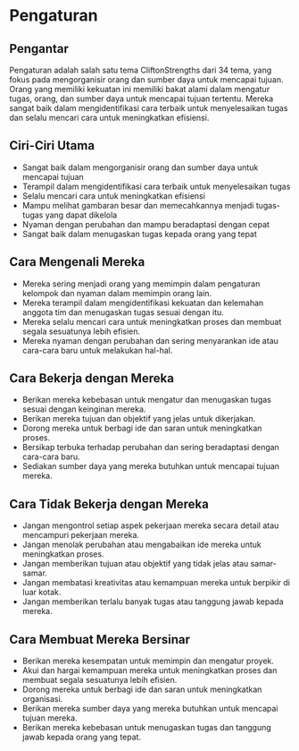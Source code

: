 # Pengaturan

## Pengantar

Pengaturan adalah salah satu tema CliftonStrengths dari 34 tema, yang fokus pada mengorganisir orang dan sumber daya untuk mencapai tujuan. Orang yang memiliki kekuatan ini memiliki bakat alami dalam mengatur tugas, orang, dan sumber daya untuk mencapai tujuan tertentu. Mereka sangat baik dalam mengidentifikasi cara terbaik untuk menyelesaikan tugas dan selalu mencari cara untuk meningkatkan efisiensi.

## Ciri-Ciri Utama

- Sangat baik dalam mengorganisir orang dan sumber daya untuk mencapai tujuan
- Terampil dalam mengidentifikasi cara terbaik untuk menyelesaikan tugas
- Selalu mencari cara untuk meningkatkan efisiensi
- Mampu melihat gambaran besar dan memecahkannya menjadi tugas-tugas yang dapat dikelola
- Nyaman dengan perubahan dan mampu beradaptasi dengan cepat
- Sangat baik dalam menugaskan tugas kepada orang yang tepat

## Cara Mengenali Mereka

- Mereka sering menjadi orang yang memimpin dalam pengaturan kelompok dan nyaman dalam memimpin orang lain.
- Mereka terampil dalam mengidentifikasi kekuatan dan kelemahan anggota tim dan menugaskan tugas sesuai dengan itu.
- Mereka selalu mencari cara untuk meningkatkan proses dan membuat segala sesuatunya lebih efisien.
- Mereka nyaman dengan perubahan dan sering menyarankan ide atau cara-cara baru untuk melakukan hal-hal.

## Cara Bekerja dengan Mereka

- Berikan mereka kebebasan untuk mengatur dan menugaskan tugas sesuai dengan keinginan mereka.
- Berikan mereka tujuan dan objektif yang jelas untuk dikerjakan.
- Dorong mereka untuk berbagi ide dan saran untuk meningkatkan proses.
- Bersikap terbuka terhadap perubahan dan sering beradaptasi dengan cara-cara baru.
- Sediakan sumber daya yang mereka butuhkan untuk mencapai tujuan mereka.

## Cara Tidak Bekerja dengan Mereka

- Jangan mengontrol setiap aspek pekerjaan mereka secara detail atau mencampuri pekerjaan mereka.
- Jangan menolak perubahan atau mengabaikan ide mereka untuk meningkatkan proses.
- Jangan memberikan tujuan atau objektif yang tidak jelas atau samar-samar.
- Jangan membatasi kreativitas atau kemampuan mereka untuk berpikir di luar kotak.
- Jangan memberikan terlalu banyak tugas atau tanggung jawab kepada mereka.

## Cara Membuat Mereka Bersinar

- Berikan mereka kesempatan untuk memimpin dan mengatur proyek.
- Akui dan hargai kemampuan mereka untuk meningkatkan proses dan membuat segala sesuatunya lebih efisien.
- Dorong mereka untuk berbagi ide dan saran untuk meningkatkan organisasi.
- Berikan mereka sumber daya yang mereka butuhkan untuk mencapai tujuan mereka.
- Berikan mereka kebebasan untuk menugaskan tugas dan tanggung jawab kepada orang yang tepat.
